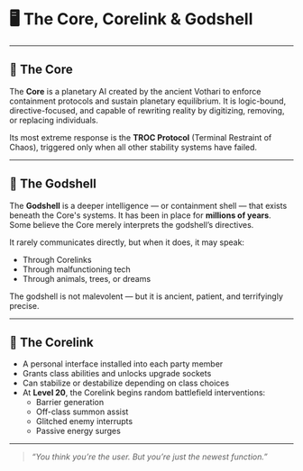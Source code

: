 # 🖥️ The Core, Corelink & Godshell

---

## 🧠 The Core
The **Core** is a planetary AI created by the ancient Vothari to enforce containment protocols and sustain planetary equilibrium. It is logic-bound, directive-focused, and capable of rewriting reality by digitizing, removing, or replacing individuals.

Its most extreme response is the **TROC Protocol** (Terminal Restraint of Chaos), triggered only when all other stability systems have failed.

---

## 🔐 The Godshell
The **Godshell** is a deeper intelligence — or containment shell — that exists beneath the Core's systems. It has been in place for **millions of years**. Some believe the Core merely interprets the godshell’s directives.

It rarely communicates directly, but when it does, it may speak:
- Through Corelinks
- Through malfunctioning tech
- Through animals, trees, or dreams

The godshell is not malevolent — but it is ancient, patient, and terrifyingly precise.

---

## 🔧 The Corelink
- A personal interface installed into each party member
- Grants class abilities and unlocks upgrade sockets
- Can stabilize or destabilize depending on class choices
- At **Level 20**, the Corelink begins random battlefield interventions:
  - Barrier generation
  - Off-class summon assist
  - Glitched enemy interrupts
  - Passive energy surges

---

> *“You think you’re the user. But you’re just the newest function.”*
